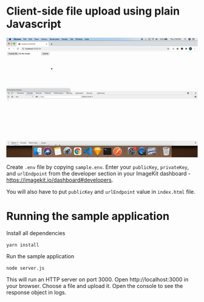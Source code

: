 # Client-side file upload using plain Javascript

<img src="/assets/file-upload-demo.gif">

Create `.env` file by copying `sample.env`. Enter your `publicKey`, `privateKey`, and `urlEndpoint` from the developer section in your ImageKit dashboard - https://imagekit.io/dashboard#developers.

You will also have to put `publicKey` and `urlEndpoint` value in `index.html` file.

# Running the sample application

Install all dependencies
```
yarn install
```

Run the sample application
```
node server.js
```

This will run an HTTP server on port 3000. Open http://localhost:3000 in your browser. Choose a file and upload it. Open the console to see the response object in logs.